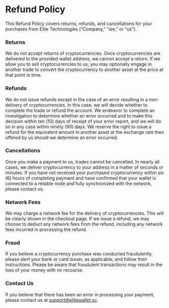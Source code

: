 # Refund Policy

This Refund Policy covers returns, refunds, and cancellations for your purchases from Elite Technologies (“Company,” “we,” or “us”).

### Returns

We do not accept returns of cryptocurrencies. Once cryptocurrencies are delivered to the provided wallet address, we cannot accept a return. If we allow you to sell cryptocurrencies to us, you may optionally engage in another trade to convert the cryptocurrency to another asset at the price at that point in time.

### Refunds

We do not issue refunds except in the case of an error resulting in a non-delivery of cryptocurrencies. In this case, we will decide whether to complete the trade or refund the account. We endeavor to complete an investigation to determine whether an error occurred and to make this decision within ten (10) days of receipt of your error report, and we will do so in any case within ninety (90) days. We reserve the right to issue a refund for the equivalent amount in another asset at the exchange rate then offered by us should we determine an error occurred.

### Cancellations

Once you make a payment to us, trades cannot be cancelled. In nearly all cases, we deliver cryptocurrency to your address in a matter of seconds or minutes. If you have not received your purchased cryptocurrency within six (6) hours of completing payment and have confirmed that your wallet is connected to a reliable node and fully synchronized with the network, please contact us.

### Network Fees

We may charge a network fee for the delivery of cryptocurrencies. This will be clearly shown in the checkout page. If we issue a refund, we may choose to deduct any network fees from the refund, including any network fees incurred in processing the refund.

### Fraud

If you believe a cryptocurrency purchase was conducted fraudulently, please alert your bank or card issuer, as applicable, and follow their instructions. Please be aware that fraudulent transactions may result in the loss of your money with no recourse.

### Contact Us

If you believe that there has been an error in processing your payment, please contact us at support@elitewallet.sc.